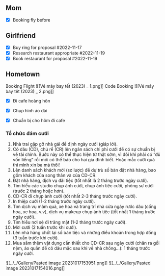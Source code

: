 ## Mom 
- [x] Booking fly before


## Girlfriend
- [x] Buy ring for proposal #2022-11-17
- [x] Research restaurant appropriate #2022-11-19
- [x] Book restaurant for proposal #2022-11-19

## Hometown
Booking Flight
![[Vé máy bay tết (2023) _ 1.png]]
Code Booking
![[Vé máy bay tết (2023) _ 2.png]]


- [x] Đi cafe hoàng hôn
- [x] Chụp hình áo dài
- [x] Chuẩn bị cho hôm đi cafe



### Tổ chức đám cưới
1. Nhà trai gặp gỡ nhà gái để định ngày cưới (giáp lời).
2. Cô dâu (CD), chú rể (CR) lên ngân sách chi phí cưới để có sự chuẩn bị về tài chính. Bước này có thể thực hiện từ thật sớm, vì đôi khi phải có “đủ vốn liếng” rồi mới có thể báo cho hai gia đình biết. Hoặc mắc cưới quá thì mình xin ba má thôi!
3. Lên danh sách khách mời (sơ lược) để dự trù số bàn đặt nhà hàng, bao gồm khách của song thân và của CD-CR.
4. Đặt nhà hàng, dịch vụ đãi tiệc (tốt nhất là 2 tháng trước ngày cưới).
5. Tìm hiểu các studio chụp ảnh cưới, chụp ảnh tiệc cưới, phóng sự cưới (trước 2 tháng hoặc hơn).
6. CD-CR đi chụp ảnh cưới (tốt nhất 2-3 tháng trước ngày cưới).
7. In thiệp cưới (1-2 tháng trước ngày cưới).
8. Tìm dịch vụ mâm quả, xe hoa và trang trí nhà cửa ngày rước dâu (cổng hoa, xe hoa, v.v), dịch vụ makeup chụp ảnh tiệc (tốt nhất 1 tháng trước ngày cưới).
9. Tìm hiểu nơi sẽ đi trăng mật (1-2 tháng trước ngày cưới).
10. Mời cưới (2 tuần trước khi cưới).
11. Lên nhà hàng chốt lại số bàn tiệc và những điều khoản trong hợp đồng (3 tuần trước khi cưới).
12. Mua sắm thêm vật dụng cần thiết cho CD-CR sau ngày cưới (chăn ra gối nệm, áo quần để cô dâu mặc sau khi về nhà chồng…): 1 tháng trước ngày cưới.


![[../../Gallery/Pasted image 20231017153951.png]]
![[../../Gallery/Pasted image 20231017154016.png]]